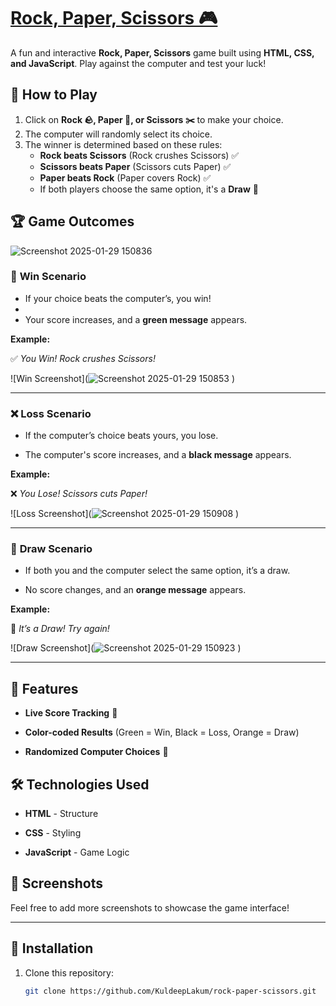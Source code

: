 # [Rock, Paper, Scissors 🎮](https://kuldeeplakum.github.io/Rock-Paper-Scissors-/)

A fun and interactive **Rock, Paper, Scissors** game built using **HTML, CSS, and JavaScript**. Play against the computer and test your luck!

## 🚀 How to Play

1. Click on **Rock 🪨, Paper 📄, or Scissors ✂️** to make your choice.
2. The computer will randomly select its choice.
3. The winner is determined based on these rules:
   - **Rock beats Scissors** (Rock crushes Scissors) ✅
   - **Scissors beats Paper** (Scissors cuts Paper) ✅
   - **Paper beats Rock** (Paper covers Rock) ✅
   - If both players choose the same option, it's a **Draw** 🤝

## 🏆 Game Outcomes

![Screenshot 2025-01-29 150836](https://github.com/user-attachments/assets/3aefd09d-ba59-4c0a-a119-86e0fe27cd8a)

### 🎉 **Win Scenario**

- If your choice beats the computer’s, you win!
- 
- Your score increases, and a **green message** appears.

**Example:**

✅ *You Win! Rock crushes Scissors!*

![Win Screenshot](![Screenshot 2025-01-29 150853](https://github.com/user-attachments/assets/768464ad-f191-4acc-aa6c-a3a805b04fe9)
)

---

### ❌ **Loss Scenario**

- If the computer’s choice beats yours, you lose.

- The computer's score increases, and a **black message** appears.

**Example:**

❌ *You Lose! Scissors cuts Paper!*

![Loss Screenshot](![Screenshot 2025-01-29 150908](https://github.com/user-attachments/assets/66d00039-e8f8-48ec-9e43-c07f55a73846)
)

---

### 🔄 **Draw Scenario**

- If both you and the computer select the same option, it’s a draw.

- No score changes, and an **orange message** appears.

**Example:**

🤝 *It’s a Draw! Try again!*

![Draw Screenshot](![Screenshot 2025-01-29 150923](https://github.com/user-attachments/assets/21a500e8-708f-4588-a644-5fde4021146b)
)

---

## 🎨 Features

- **Live Score Tracking** 🏅

- **Color-coded Results** (Green = Win, Black = Loss, Orange = Draw)

- **Randomized Computer Choices** 🤖

## 🛠 Technologies Used

- **HTML** - Structure

- **CSS** - Styling

- **JavaScript** - Game Logic

## 📸 Screenshots  

Feel free to add more screenshots to showcase the game interface!  

---

## 📂 Installation

1. Clone this repository:  
   ```sh
   git clone https://github.com/KuldeepLakum/rock-paper-scissors.git
